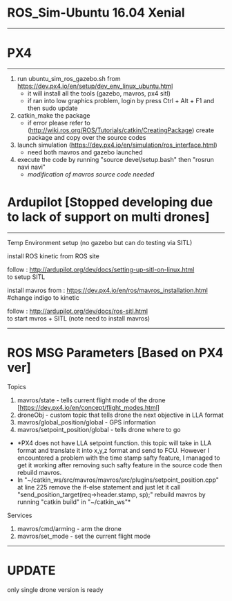 # ROS_Sim-Ubuntu 16.04 Xenial
_________________________________________________________________

# PX4
_________________________________________________________________
1. run ubuntu_sim_ros_gazebo.sh from https://dev.px4.io/en/setup/dev_env_linux_ubuntu.html
     - it will install all the tools (gazebo, mavros, px4 sitl)
     - if ran into low graphics problem, login by press Ctrl + Alt + F1 and then
       sudo update
2. catkin_make the package 
     - if error please refer to (http://wiki.ros.org/ROS/Tutorials/catkin/CreatingPackage)
      create package and copy over the source codes
3. launch simulation (https://dev.px4.io/en/simulation/ros_interface.html)
     - need both mavros and gazebo launched
4. execute the code by running "source devel/setup.bash" then "rosrun navi navi"
     - *modification of mavros source code needed*


# Ardupilot [Stopped developing due to lack of support on multi drones]
_________________________________________________________________
Temp Environment setup (no gazebo but can do testing via SITL)

install ROS kinetic from ROS site 

follow : http://ardupilot.org/dev/docs/setting-up-sitl-on-linux.html  
to setup SITL 

install mavros from : https://dev.px4.io/en/ros/mavros_installation.html 
#change indigo to kinetic 

follow : http://ardupilot.org/dev/docs/ros-sitl.html  
to start mvros + SITL (note need to install mavros)

______________________________________________________________________________
# ROS MSG Parameters [Based on PX4 ver]

Topics
1. mavros/state - tells current flight mode of the drone [https://dev.px4.io/en/concept/flight_modes.html]
2. droneObj - custom topic that tells drone the next objective in LLA format
3. mavros/global_position/global - GPS information
4. mavros/setpoint_position/global - tells drone where to go 
  - *PX4 does not have LLA setpoint function. this topic will take in LLA format and 
    translate it into x,y,z format and send to FCU. However I encountered a problem
    with the time stamp safty feature, I managed to get it working after removing
    such safty feature in the source code then rebuild mavros.
  - In "\~/catkin_ws/src/mavros/mavros/src/plugins/setpoint_position.cpp" at line 225
    remove the if-else statement and just let it call "send_position_target(req->header.stamp, sp);"
    rebuild mavros by running "catkin build" in "\~/catkin_ws"*

Services
1. mavros/cmd/arming - arm the drone
2. mavros/set_mode - set the current flight mode
______________________________________________________________________________
# UPDATE
 only single drone version is ready
